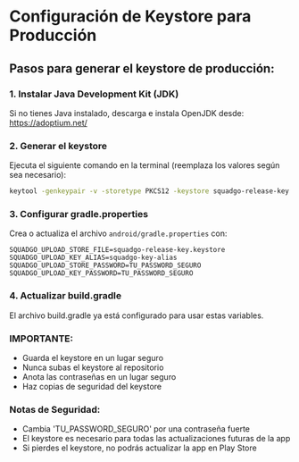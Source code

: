 # Configuración de Keystore para Producción

## Pasos para generar el keystore de producción:

### 1. Instalar Java Development Kit (JDK)
Si no tienes Java instalado, descarga e instala OpenJDK desde: https://adoptium.net/

### 2. Generar el keystore
Ejecuta el siguiente comando en la terminal (reemplaza los valores según sea necesario):

```bash
keytool -genkeypair -v -storetype PKCS12 -keystore squadgo-release-key.keystore -alias squadgo-key-alias -keyalg RSA -keysize 2048 -validity 10000 -storepass TU_PASSWORD_SEGURO -keypass TU_PASSWORD_SEGURO -dname "CN=SquadGO, OU=Mobile Development, O=SquadGO Team, L=Tu_Ciudad, ST=Tu_Estado, C=ES"
```

### 3. Configurar gradle.properties
Crea o actualiza el archivo `android/gradle.properties` con:

```properties
SQUADGO_UPLOAD_STORE_FILE=squadgo-release-key.keystore
SQUADGO_UPLOAD_KEY_ALIAS=squadgo-key-alias
SQUADGO_UPLOAD_STORE_PASSWORD=TU_PASSWORD_SEGURO
SQUADGO_UPLOAD_KEY_PASSWORD=TU_PASSWORD_SEGURO
```

### 4. Actualizar build.gradle
El archivo build.gradle ya está configurado para usar estas variables.

### IMPORTANTE:
- Guarda el keystore en un lugar seguro
- Nunca subas el keystore al repositorio
- Anota las contraseñas en un lugar seguro
- Haz copias de seguridad del keystore

### Notas de Seguridad:
- Cambia 'TU_PASSWORD_SEGURO' por una contraseña fuerte
- El keystore es necesario para todas las actualizaciones futuras de la app
- Si pierdes el keystore, no podrás actualizar la app en Play Store